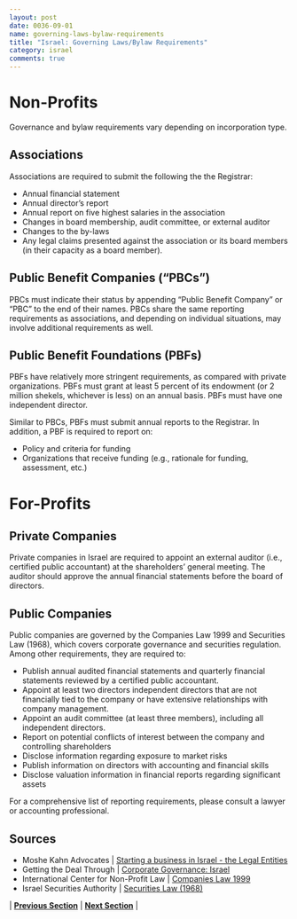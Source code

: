```yaml
---
layout: post
date: 0036-09-01
name: governing-laws-bylaw-requirements
title: "Israel: Governing Laws/Bylaw Requirements"
category: israel
comments: true
---
```


# Non-Profits

Governance and bylaw requirements vary depending on incorporation type. 

## Associations
Associations are required to submit the following the the Registrar:
- Annual financial statement
- Annual director’s report
- Annual report on five highest salaries in the association
- Changes in board membership, audit committee, or external auditor 
- Changes to the by-laws 
- Any legal claims presented against the association or its board members (in their capacity as a board member).

## Public Benefit Companies (“PBCs”)
PBCs must indicate their status by appending “Public Benefit Company” or “PBC” to the end of their names. PBCs share the same reporting requirements as associations, and depending on individual situations, may involve additional requirements as well. 

## Public Benefit Foundations (PBFs)

PBFs have relatively more stringent requirements, as compared with private organizations. PBFs must grant at least 5 percent of its endowment (or 2 million shekels, whichever is less) on an annual basis. PBFs must have one independent director. 

Similar to PBCs, PBFs must submit annual reports to the Registrar. In addition, a PBF is required to report on:
- Policy and criteria for funding
- Organizations that receive funding (e.g., rationale for funding, assessment, etc.)

# For-Profits
## Private Companies
Private companies in Israel are required to appoint an external auditor (i.e., certified public accountant) at the shareholders’ general meeting. The auditor should approve the annual financial statements before the board of directors. 
## Public Companies
Public companies are governed by the Companies Law 1999 and Securities Law (1968), which covers corporate governance and securities regulation. Among other requirements, they are required to:
- Publish annual audited financial statements and quarterly financial statements reviewed by a certified public accountant.
- Appoint at least two directors independent directors that are not financially tied to the company or have extensive relationships with company management. 
- Appoint an audit committee (at least three members), including all independent directors.
- Report on potential conflicts of interest between the company and controlling shareholders
- Disclose information regarding exposure to market risks
- Publish information on directors with accounting and financial skills
- Disclose valuation information in financial reports regarding significant assets

For a comprehensive list of reporting requirements, please consult a lawyer or accounting professional.


Sources
--- 
- Moshe Kahn Advocates | [Starting a business in Israel - the Legal Entities](http://www.kahn.co.il/Articles-and-Media/starting-a-business-in-israel-the-legal-business-entities.html) 
- Getting the Deal Through | [Corporate Governance: Israel](https://gettingthedealthrough.com/area/8/jurisdiction/71/corporate-governance-israel/) 
- International Center for Non-Profit Law | [Companies Law 1999](http://www.icnl.org/research/library/files/Israel/CompaniesLaw.pdf)
- Israel Securities Authority | [Securities Law (1968)](http://www.isa.gov.il/Download/IsaFile_2080.pdf)


| **[Previous Section]( https://neo-project.github.io/global-blockchain-compliance-hub//israel/israel-tax-and-auditing-requirements.html)** | **[Next Section]( https://neo-project.github.io/global-blockchain-compliance-hub//israel/israel-laws-token-sales.html)** |
